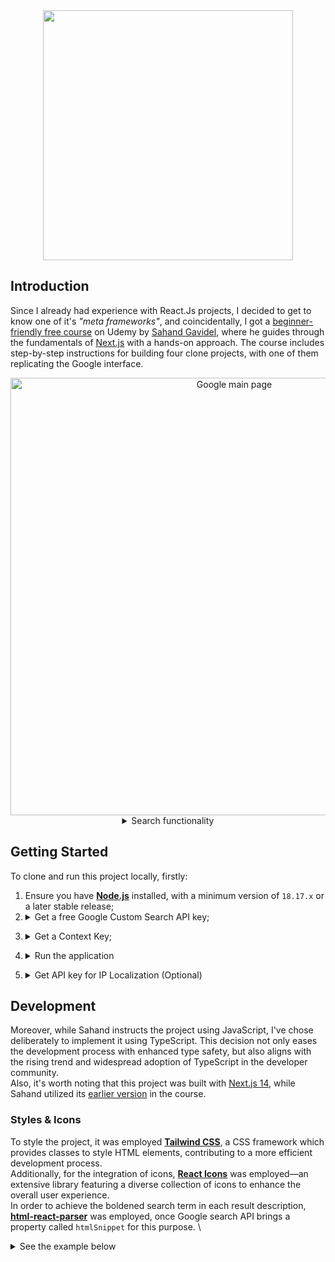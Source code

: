 <div align="center">
  <img src="https://github.com/JOAO-LEE/google_clone/assets/100000031/66ae2a56-d8b0-48b5-846b-c61fd5af12d4" width="400px"> 
</div>

## Introduction
Since I already had experience with React.Js projects, I decided to get to know one of it's *"meta frameworks"*, and coincidentally, I got a [beginner-friendly free course](https://www.udemy.com/course/react-js-tutorial/) on Udemy by [Sahand Gavidel](https://www.sahandghavidel.com/), where he guides through the fundamentals of [Next.js](https://nextjs.org/) with a hands-on approach. The course includes step-by-step instructions for building four clone projects, with one of them replicating the Google interface.

<div align="center">
  <div>
    <img src="https://github.com/JOAO-LEE/google_clone/assets/100000031/8feed7da-b0ee-4a97-ae1b-83526c0dcb28" width="700px" alt="Google main page" title="Google main page" />
  </div>
</div>
<div align="center">
  <details>
    <summary>Search functionality</summary>
      <div style="display: flex">
        <img src="https://github.com/JOAO-LEE/google_clone/assets/100000031/a75fcbb9-3fcb-4c56-b58b-d40795ec3b5e" width="465px" alt="Google web search loading"  title="Google web search loading"/>
        <img src="https://github.com/JOAO-LEE/google_clone/assets/100000031/06541afc-6e5c-43cd-9e83-0c8c8af2801a" width="465px" alt="Google image search loading"  title="Google image search loading"/>
        <img src="https://github.com/JOAO-LEE/google_clone/assets/100000031/066ec785-116b-40c2-91f7-706549f72cc5" width="465px" alt="Google web search results"  title="Google web search results"/>
        <img src="https://github.com/JOAO-LEE/google_clone/assets/100000031/0588eda1-5b6f-434c-ba64-bb6186fe3860" width="465px" alt="Google image searc results"  title="Google image search results"/>
        <p align="start">⚠ It's important to state that some functionalities such as <em>"Sign in"</em>, <em>"Microphone input"</em> and <em>"Settings" were not implemented for now, since this application focus on its search functionality. However, I intend to implement some other functionalities.</em></p>
      </div>
  </details>
</div>

## Getting Started
To clone and run this project locally, firstly: 

1. Ensure you have [**Node.js**](https://nodejs.org/en) installed, with a minimum version of `18.17.x` or a later stable release;
2. <details>
    <summary>Get a free Google Custom Search API key;</summary>
    <p>In order to identify your application client, you will:</p>
    <ul>
      <li>need an <b><a href="https://developers.google.com/custom-search/v1/using_rest?hl=en">API key</a></b> to receive data. This requires a Google account;
        <img src="https://github.com/JOAO-LEE/google_clone/assets/100000031/8bbf817c-b077-4a0a-9445-7a8e64ce21ef" alt="API key page screenshot" title="API key page screenshot">
       <em>https://developers.google.com/custom-search/v1/using_rest?hl=en</em>
      </li>
      <li>Create an <code>.env</code> file in the root of the project and assign your API key value to the corresponding environment variable;<br>
        You can name it however you would like.<br>
        <pre>
          GOOGLE_API_KEY = # paste your Google Search API key here
        </pre>
      </li>
    </ul>
</details>

3.  <details>
      <summary>Get a Context Key;</summary>
      <p>You will need to set up a Programming Search Engine. This means you will have to: 
      <ul>
        <li><b><a href="https://programmablesearchengine.google.com/controlpanel/create?hl=en">Create a project</a></b> - choose to search the entire web;<br>
          <img src="https://github.com/JOAO-LEE/google_clone/assets/100000031/103f8f8b-8d02-45d8-b229-9a2e60eb7082" alt="Context key page screenshot" title="Context key page screenshot">
          <em>https://programmablesearchengine.google.com/controlpanel/create?hl=en</em>
        </li>
        <li>In your <code>.env</code> file, assign your context key value to the corresponding environment variable;<br>
           You can name it however you would like.<br>
          <pre>
            CONTEXT_KEY = # paste your Context key here
          </pre>
        </li>
      </ul>
</details>

4. <details>
    <summary>Run the application</summary>
    <p>In root folder, run the command:</p>
    <pre>
      npm run dev
      # or
      yarn dev
      # or
      pnpm dev
      # or
      bun run dev
    </pre>
    <p>Open <a href="http://localhost:3000">http://localhost:3000</a> with your browser to see the result.</p>
  </details>
  
 5. <details>
      <summary>Get API key for IP Localization (Optional)</summary>
      <p>This clone gets the user IP address using just like Google and its sets the user's country in the footer. By default, it shows "United States".<br>
      Sahand uses the free package of <b><a href="https://extreme-ip-lookup.com/">eXTReMe</a></b> Geolocation. However, somehow it's not possible to create an account with a Gmail or Hotmail address.<br>
      I could get the same result using <b><a href="https://ipgeolocation.io/">ipgeolocation</a></b>.</p>    
      <ul>
        <li>Create an account;</li>
        <li>Once you've signed up/logged in, click on <b>"Dashboard"</b></li>
        <li>Generate your API Key and copy it</li>
        <li>In your <code>.env</code> file, assign your ipgeolocation API key value to the corresponding environment variable;<br>
           You can still name it however you would like, but since this component is rendered client side, the environment variable requires the <code>NEXT_PUBLIC_</code> prefix.
          <pre>
            NEXT_PUBLIC_IP_API_KEY = # past you ipgeolocation key here
          </pre>
        </li>
      </ul>
  </details> 

## Development
Moreover, while Sahand instructs the project using JavaScript, I've chose deliberately to implement it using TypeScript. This decision not only eases the development process with enhanced type safety, but also aligns with the rising trend and widespread adoption of TypeScript in the developer community. \
Also, it's worth noting that this project was built with [Next.js 14](https://nextjs.org/blog/next-14), while Sahand utilized its [earlier version](https://nextjs.org/blog/next-13) in the course.
### Styles & Icons
To style the project, it was employed [**Tailwind CSS**](https://tailwindcss.com/), a CSS framework which provides classes to style HTML elements, contributing to a more efficient development process. \
Additionally, for the integration of icons, [**React Icons**](https://react-icons.github.io/react-icons/) was employed—an extensive library featuring a diverse collection of icons to enhance the overall user experience. \
In order to achieve the boldened search term in each result description, [**html-react-parser**](https://www.npmjs.com/package/html-react-parser) was employed, once Google search API brings a property called `htmlSnippet` for this purpose. \

<details>
  <summary>See the example below</summary>
  <div align="center">
  <img src="https://github.com/JOAO-LEE/google_clone/assets/100000031/c9b31942-fa9d-4030-af9a-9bf35dc186c1" width="100%" alt="Google API result showing htmlSnippet property" title="Google search result showing htmlSnippet property">
  <img src="https://github.com/JOAO-LEE/google_clone/assets/100000031/734880f0-585a-4348-9eae-2e9600c10fb0" width="500px" alt="Search term boldened" title="Search term boldened">
</div>
</details>
